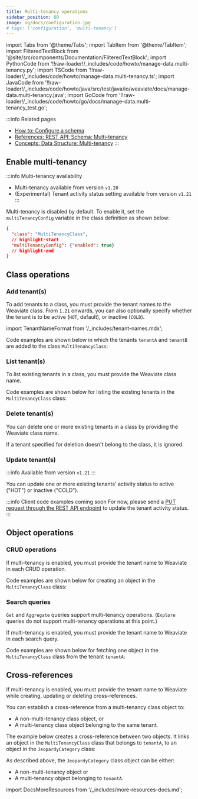 ```yaml
---
title: Multi-tenancy operations
sidebar_position: 60
image: og/docs/configuration.jpg
# tags: ['configuration', 'multi-tenancy']
---
```




import Tabs from '@theme/Tabs';
import TabItem from '@theme/TabItem';
import FilteredTextBlock from '@site/src/components/Documentation/FilteredTextBlock';
import PythonCode from '!!raw-loader!/_includes/code/howto/manage-data.multi-tenancy.py';
import TSCode from '!!raw-loader!/_includes/code/howto/manage-data.multi-tenancy.ts';
import JavaCode from '!!raw-loader!/_includes/code/howto/java/src/test/java/io/weaviate/docs/manage-data.multi-tenancy.java';
import GoCode from '!!raw-loader!/_includes/code/howto/go/docs/manage-data.multi-tenancy_test.go';

:::info Related pages
- [How to: Configure a schema](../configuration/schema-configuration.md)
- [References: REST API: Schema: Multi-tenancy](../api/rest/schema.md#multi-tenancy)
- [Concepts: Data Structure: Multi-tenancy](../concepts/data.md#multi-tenancy)
:::

## Enable multi-tenancy

:::info Multi-tenancy availability
- Multi-tenancy available from version `v1.20`
- (Experimental) Tenant activity status setting available from version `v1.21`
:::

Multi-tenancy is disabled by default. To enable it, set the `multiTenancyConfig` variable in the class definition as shown below:

```json
{
  "class": "MultiTenancyClass",
  // highlight-start
  "multiTenancyConfig": {"enabled": true}
  // highlight-end
}
```

## Class operations

### Add tenant(s)

To add tenants to a class, you must provide the tenant names to the Weaviate class. From `1.21` onwards, you can also optionally specify whether the tenant is to be active (`HOT`, default), or inactive (`COLD`).

import TenantNameFormat from '/_includes/tenant-names.mdx';

<TenantNameFormat/>

Code examples are shown below in which the tenants `tenantA` and `tenantB` are added to the class `MultiTenancyClass`:

<!-- TODO: Add TS/Go/Java examples -->

<Tabs groupId="languages">
  <TabItem value="py" label="Python">
    <FilteredTextBlock
      text={PythonCode}
      startMarker="# START AddTenantsToClass"
      endMarker="# END AddTenantsToClass"
      language="py"
    />
  </TabItem>

  <TabItem value="js" label="JavaScript/TypeScript">
    <FilteredTextBlock
      text={TSCode}
      startMarker="// START AddTenantsToClass"
      endMarker="// END AddTenantsToClass"
      language="ts"
    />
  </TabItem>

  <TabItem value="java" label="Java">
    <FilteredTextBlock
      text={JavaCode}
      startMarker="// START AddTenantsToClass"
      endMarker="// END AddTenantsToClass"
      language="java"
    />
  </TabItem>

  <TabItem value="go" label="Go">
    <FilteredTextBlock
      text={GoCode}
      startMarker="// START AddTenantsToClass"
      endMarker="// END AddTenantsToClass"
      language="go"
    />
  </TabItem>
</Tabs>

### List tenant(s)

To list existing tenants in a class, you must provide the Weaviate class name.

Code examples are shown below for listing the existing tenants in the `MultiTenancyClass` class:

<Tabs groupId="languages">
  <TabItem value="py" label="Python">
    <FilteredTextBlock
      text={PythonCode}
      startMarker="# START ListTenants"
      endMarker="# END ListTenants"
      language="py"
    />
  </TabItem>

  <TabItem value="js" label="JavaScript/TypeScript">
    <FilteredTextBlock
      text={TSCode}
      startMarker="// START ListTenants"
      endMarker="// END ListTenants"
      language="ts"
    />
  </TabItem>

  <TabItem value="java" label="Java">
    <FilteredTextBlock
      text={JavaCode}
      startMarker="// START ListTenants"
      endMarker="// END ListTenants"
      language="java"
    />
  </TabItem>

  <TabItem value="go" label="Go">
    <FilteredTextBlock
      text={GoCode}
      startMarker="// START ListTenants"
      endMarker="// END ListTenants"
      language="go"
    />
  </TabItem>
</Tabs>

### Delete tenant(s)

You can delete one or more existing tenants in a class by providing the Weaviate class name.

If a tenant specified for deletion doesn't belong to the class, it is ignored.


<Tabs groupId="languages">
  <TabItem value="py" label="Python">
    <FilteredTextBlock
      text={PythonCode}
      startMarker="# START RemoveTenants"
      endMarker="# END RemoveTenants"
      language="py"
    />
  </TabItem>

  <TabItem value="js" label="JavaScript/TypeScript">
    <FilteredTextBlock
      text={TSCode}
      startMarker="// START RemoveTenants"
      endMarker="// END RemoveTenants"
      language="ts"
    />
  </TabItem>

  <TabItem value="java" label="Java">
    <FilteredTextBlock
      text={JavaCode}
      startMarker="// START RemoveTenants"
      endMarker="// END RemoveTenants"
      language="java"
    />
  </TabItem>

  <TabItem value="go" label="Go">
    <FilteredTextBlock
      text={GoCode}
      startMarker="// START RemoveTenants"
      endMarker="// END RemoveTenants"
      language="go"
    />
  </TabItem>
</Tabs>

### Update tenant(s)

:::info Available from version `v1.21`
:::

You can update one or more existing tenants' activity status to active ("HOT") or inactive ("COLD").

:::info Client code examples coming soon
For now, please send a [PUT request through the REST API endpoint](../api/rest/schema.md#update-tenants) to update the tenant activity status.
:::

## Object operations

### CRUD operations

If multi-tenancy is enabled, you must provide the tenant name to Weaviate in each CRUD operation.

Code examples are shown below for creating an object in the `MultiTenancyClass` class:

<Tabs groupId="languages">
  <TabItem value="py" label="Python">
    <FilteredTextBlock
      text={PythonCode}
      startMarker="# START CreateMtObject"
      endMarker="# END CreateMtObject"
      language="py"
    />
  </TabItem>

  <TabItem value="js" label="JavaScript/TypeScript">
    <FilteredTextBlock
      text={TSCode}
      startMarker="// START CreateMtObject"
      endMarker="// END CreateMtObject"
      language="ts"
    />
  </TabItem>

  <TabItem value="java" label="Java">
    <FilteredTextBlock
      text={JavaCode}
      startMarker="// START CreateMtObject"
      endMarker="// END CreateMtObject"
      language="java"
    />
  </TabItem>

  <TabItem value="go" label="Go">
    <FilteredTextBlock
      text={GoCode}
      startMarker="// START CreateMtObject"
      endMarker="// END CreateMtObject"
      language="go"
    />
  </TabItem>
</Tabs>


### Search queries

`Get` and `Aggregate` queries support multi-tenancy operations. (`Explore` queries do not support multi-tenancy operations at this point.)

If multi-tenancy is enabled, you must provide the tenant name to Weaviate in each search query.

Code examples are shown below for fetching one object in the `MultiTenancyClass` class from the tenant `tenantA`:

<Tabs groupId="languages">
  <TabItem value="py" label="Python">
    <FilteredTextBlock
      text={PythonCode}
      startMarker="# START Search"
      endMarker="# END Search"
      language="py"
    />
  </TabItem>

  <TabItem value="js" label="JavaScript/TypeScript">
    <FilteredTextBlock
      text={TSCode}
      startMarker="// START Search"
      endMarker="// END Search"
      language="ts"
    />
  </TabItem>

  <TabItem value="java" label="Java">
    <FilteredTextBlock
      text={JavaCode}
      startMarker="// START Search"
      endMarker="// END Search"
      language="java"
    />
  </TabItem>

  <TabItem value="go" label="Go">
    <FilteredTextBlock
      text={GoCode}
      startMarker="// START Search"
      endMarker="// END Search"
      language="go"
    />
  </TabItem>
</Tabs>


## Cross-references

If multi-tenancy is enabled, you must provide the tenant name to Weaviate while creating, updating or deleting cross-references.

You can establish a cross-reference from a multi-tenancy class object to:
- A non-multi-tenancy class object, or
- A multi-tenancy class object belonging to the same tenant.

The example below creates a cross-reference between two objects. It links an object in the `MultiTenancyClass` class that belongs to `tenantA`, to an object in the `JeopardyCategory` class:

<Tabs groupId="languages">
  <TabItem value="py" label="Python">
    <FilteredTextBlock
      text={PythonCode}
      startMarker="# START AddCrossRef"
      endMarker="# END AddCrossRef"
      language="py"
    />
  </TabItem>

  <TabItem value="js" label="JavaScript/TypeScript">
    <FilteredTextBlock
      text={TSCode}
      startMarker="// START AddCrossRef"
      endMarker="// END AddCrossRef"
      language="ts"
    />
  </TabItem>

  <TabItem value="java" label="Java">
    <FilteredTextBlock
      text={JavaCode}
      startMarker="// START AddCrossRef"
      endMarker="// END AddCrossRef"
      language="java"
    />
  </TabItem>

  <TabItem value="go" label="Go">
    <FilteredTextBlock
      text={GoCode}
      startMarker="// START AddCrossRef"
      endMarker="// END AddCrossRef"
      language="go"
    />
  </TabItem>
</Tabs>


As described above, the `JeopardyCategory` class object can be either:
- A non-multi-tenancy object or
- A multi-tenancy object belonging to `tenantA`.


import DocsMoreResources from '/_includes/more-resources-docs.md';

<DocsMoreResources />
